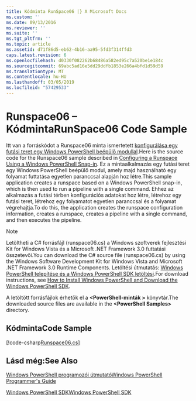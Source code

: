 ```yaml
---
title: Kódminta RunSpace06 |} A Microsoft Docs
ms.custom: ''
ms.date: 09/13/2016
ms.reviewer: ''
ms.suite: ''
ms.tgt_pltfrm: ''
ms.topic: article
ms.assetid: d71f86d5-eb62-4b16-aa95-5fd3f314ffd3
caps.latest.revision: 6
ms.openlocfilehash: d0330f082262b68486a582ed95c7a520be1e184c
ms.sourcegitcommit: 69abc5ad16e5dd29ddfb1853e266a4bfd1d59d59
ms.translationtype: MT
ms.contentlocale: hu-HU
ms.lasthandoff: 03/05/2019
ms.locfileid: "57429533"
---
```

# <a name="runspace06-code-sample"></a><span data-ttu-id="1edbe-102">Runspace06 – Kódminta</span><span class="sxs-lookup"><span data-stu-id="1edbe-102">RunSpace06 Code Sample</span></span>

<span data-ttu-id="1edbe-103">Itt van a forráskódot a Runspace06 minta ismertetett [konfigurálása egy futási teret egy Windows PowerShell beépülő modullal](http://msdn.microsoft.com/en-us/a7289ee8-9732-49ee-91c7-d533e9538b83).</span><span class="sxs-lookup"><span data-stu-id="1edbe-103">Here is the source code for the Runspace06 sample described in [Configuring a Runspace Using a Windows PowerShell Snap-in](http://msdn.microsoft.com/en-us/a7289ee8-9732-49ee-91c7-d533e9538b83).</span></span> <span data-ttu-id="1edbe-104">Ez a mintaalkalmazás egy futási teret egy Windows PowerShell beépülő modul, amely majd használható egy folyamat futtatása egyetlen paranccsal alapján hoz létre.</span><span class="sxs-lookup"><span data-stu-id="1edbe-104">This sample application creates a runspace based on a Windows PowerShell snap-in, which is then used to run a pipeline with a single command.</span></span> <span data-ttu-id="1edbe-105">Ehhez az alkalmazás a futási térben konfigurációs adatokat hoz létre, létrehoz egy futási teret, létrehoz egy folyamatot egyetlen paranccsal és a folyamat végrehajtja.</span><span class="sxs-lookup"><span data-stu-id="1edbe-105">To do this, the application creates the runspace configuration information, creates a runspace, creates a pipeline with a single command, and then executes the pipeline.</span></span>

> [!NOTE]
> <span data-ttu-id="1edbe-106">Letöltheti a C# forrásfájl (runspace06.cs) a Windows szoftverek fejlesztési Kit for Windows Vista és a Microsoft .NET Framework 3.0 futtatási összetevői.</span><span class="sxs-lookup"><span data-stu-id="1edbe-106">You can download the C# source file (runspace06.cs) by using the Windows Software Development Kit for Windows Vista and Microsoft .NET Framework 3.0 Runtime Components.</span></span> <span data-ttu-id="1edbe-107">Letöltési útmutatás: [Windows PowerShell telepítése és a Windows PowerShell SDK letöltési](/powershell/developer/installing-the-windows-powershell-sdk).</span><span class="sxs-lookup"><span data-stu-id="1edbe-107">For download instructions, see [How to Install Windows PowerShell and Download the Windows PowerShell SDK](/powershell/developer/installing-the-windows-powershell-sdk).</span></span>
>
> <span data-ttu-id="1edbe-108">A letöltött forrásfájlok érhetők el a  **\<PowerShell-minták >** könyvtár.</span><span class="sxs-lookup"><span data-stu-id="1edbe-108">The downloaded source files are available in the **\<PowerShell Samples>** directory.</span></span>

## <a name="code-sample"></a><span data-ttu-id="1edbe-109">Kódminta</span><span class="sxs-lookup"><span data-stu-id="1edbe-109">Code Sample</span></span>

[!code-csharp[Runspace06.cs](../../powershell-sdk-samples/SDK-2.0/csharp/Runspace06/Runspace06.cs#L11-L85 "Runspace06.cs")]

## <a name="see-also"></a><span data-ttu-id="1edbe-110">Lásd még:</span><span class="sxs-lookup"><span data-stu-id="1edbe-110">See Also</span></span>

[<span data-ttu-id="1edbe-111">Windows PowerShell programozói útmutató</span><span class="sxs-lookup"><span data-stu-id="1edbe-111">Windows PowerShell Programmer's Guide</span></span>](./windows-powershell-programmer-s-guide.md)

[<span data-ttu-id="1edbe-112">Windows PowerShell SDK</span><span class="sxs-lookup"><span data-stu-id="1edbe-112">Windows PowerShell SDK</span></span>](../windows-powershell-reference.md)